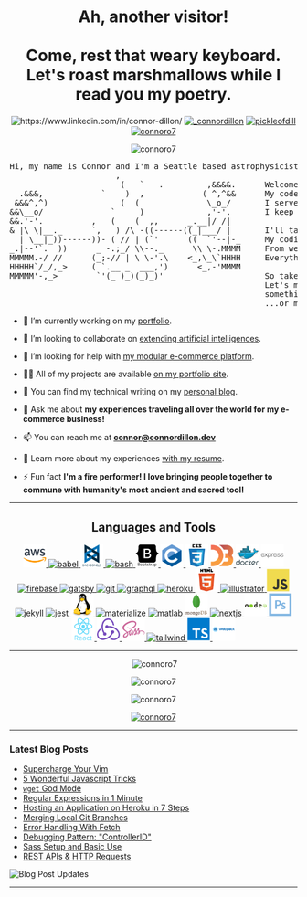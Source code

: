 <!-- whitelisted html tags and attributes: https://gist.github.com/kivikakk/622b5dcf395e26c49e2334f0eb19e6f9 -->
<!-- github readme stats documentation: https://github.com/anuraghazra/github-readme-stats -->

<h1 align="center">Ah, another visitor!<br><br>Come, rest that weary keyboard.<br>Let's roast marshmallows while I read you my poetry.</h1>
<div align="center"
  <a href="https://linkedin.com/in/https://www.linkedin.com/in/connor-dillon/" target="blank"><img align="center" src="https://raw.githubusercontent.com/rahuldkjain/github-profile-readme-generator/master/src/images/icons/Social/linked-in-alt.svg" alt="https://www.linkedin.com/in/connor-dillon/" height="30" width="40" /></a>
  <a href="https://twitter.com/_connordillon" target="blank"><img align="center" src="https://raw.githubusercontent.com/rahuldkjain/github-profile-readme-generator/master/src/images/icons/Social/twitter.svg" alt="_connordillon" height="30" width="40" /></a>
  <a href="https://www.leetcode.com/pickleofdill" target="blank"><img align="center" src="https://raw.githubusercontent.com/rahuldkjain/github-profile-readme-generator/master/src/images/icons/Social/leet-code.svg" alt="pickleofdill" height="30" width="40" /></a>
  <a href="https://dev.to/connoro7" target="blank"><img align="center" src="https://raw.githubusercontent.com/rahuldkjain/github-profile-readme-generator/master/src/images/icons/Social/devto.svg" alt="connoro7" height="30" width="40" /></a>
</p>
</div>


<!-- Profile Views Counter -->
<p align="center"> <img src="https://komarev.com/ghpvc/?username=connoro7&label=Profile%20views&color=0e75b6&style=flat" alt="connoro7" /> </p>



<div>
<pre>
Hi, my name is Connor and I'm a Seattle based astrophysicist, software developer, fire dancer, and metal sculptor!
                      ,
                       (   `   .         ,&&&&.      Welcome to my GitHub, my portal,
  .&&&,            `    )  ,            ( ^,^&&      My code, quite simply immortal.
 &&&^,^)               (  (              \_o_/       I serve commits shaken, kept neat,
&&\__o/              `     )             ,'-'.       I keep your projects running, not skipping a beat.
&&.'-'.          ,   (    (  ,,      _.__|/ /|       
& |\ \|__._      `,   ) /\ -((------((_|___/ |       I'll take on tasks, big and small,
  | \__|_))------))- ( // | (`'      ((  `'--|-_     My coding style, known to lower cortisol.
_.|--'`.  ))      _ -.;_/ \\--._      \\ \-.MMMM     From web apps, to data pipelines,
MMMMM.-/ //      (_;-// | \ \-'.\    <_,\_\`HHHH     Everything runs, ages like fine wines.
HHHHH`/_/,_>     ( `.__ _  ___,')      <_,-'MMMM     
MMMMM'-,_>        `'(_ )_)(_)_)'                     So take a look around!
                                                     Let's make something big,
                                                     something profound!
                                                     ...or maybe just a whirligig.
</pre>
</div>

<!-- Portfolio Badge Link
TODO: Replace with banner image
<p>
✨ <a href="https://connordillon.dev" target="blank"><img align="center" alt="connordillon.dev" src="https://img.shields.io/badge/View%20My-Portfolio-00dd00?style=for-the-badge&color=C4FAF8&labelColor=C5A3FF&logo=quicklook&logoColor=000000"/></a> ✨
-->  


<!-- <p align="left"> <a href="https://twitter.com/_connordillon" target="blank"><img src="https://img.shields.io/twitter/follow/_connordillon?logo=twitter&style=for-the-badge" alt="_connordillon" /></a> </p> -->

- 🔭 I’m currently working on my [portfolio](https://github.com/connoro7/connordillondevReact).

- 👯 I’m looking to collaborate on [extending artificial intelligences](https://github.com/connoro7/ai-image-generator).

- 🤝 I’m looking for help with [my modular e-commerce platform](https://github.com/connoro7/exportdefault.shop).

- 👨‍💻 All of my projects are available [on my portfolio site](https://connordillon.dev/portfolio).

- 📝 You can find my technical writing on my [personal blog](https://connordillon.dev/blog).

- 💬 Ask me about **my experiences traveling all over the world for my e-commerce business!**

- 📫 You can reach me at **connor@connordillon.dev**

- 📄 Learn more about my experiences [with my resume](https://connordillon.dev/resume).

- ⚡ Fun fact **I'm a fire performer! I love bringing people together to commune with humanity's most ancient and sacred tool!**

---

<h2 align="center">Languages and Tools</h2>

<p align="center">  <a href="https://aws.amazon.com" target="_blank" rel="noreferrer"> <img src="https://raw.githubusercontent.com/devicons/devicon/master/icons/amazonwebservices/amazonwebservices-original-wordmark.svg" alt="aws" width="40" height="40"/> </a>  <a href="https://babeljs.io/" target="_blank" rel="noreferrer"> <img src="https://www.vectorlogo.zone/logos/babeljs/babeljs-icon.svg" alt="babel" width="40" height="40"/> </a>  <a href="https://backbonejs.org" target="_blank" rel="noreferrer"> <img src="https://raw.githubusercontent.com/devicons/devicon/master/icons/backbonejs/backbonejs-original-wordmark.svg" alt="backbonejs" width="40" height="40"/> </a>  <a href="https://www.gnu.org/software/bash/" target="_blank" rel="noreferrer"> <img src="https://www.vectorlogo.zone/logos/gnu_bash/gnu_bash-icon.svg" alt="bash" width="40" height="40"/> </a>  <a href="https://getbootstrap.com" target="_blank" rel="noreferrer"> <img src="https://raw.githubusercontent.com/devicons/devicon/master/icons/bootstrap/bootstrap-plain-wordmark.svg" alt="bootstrap" width="40" height="40"/> </a>  <a href="https://www.cprogramming.com/" target="_blank" rel="noreferrer"> <img src="https://raw.githubusercontent.com/devicons/devicon/master/icons/c/c-original.svg" alt="c" width="40" height="40"/> </a>  <a href="https://www.w3schools.com/css/" target="_blank" rel="noreferrer"> <img src="https://raw.githubusercontent.com/devicons/devicon/master/icons/css3/css3-original-wordmark.svg" alt="css3" width="40" height="40"/> </a>  <a href="https://d3js.org/" target="_blank" rel="noreferrer"> <img src="https://raw.githubusercontent.com/devicons/devicon/master/icons/d3js/d3js-original.svg" alt="d3js" width="40" height="40"/> </a>  <a href="https://www.docker.com/" target="_blank" rel="noreferrer"> <img src="https://raw.githubusercontent.com/devicons/devicon/master/icons/docker/docker-original-wordmark.svg" alt="docker" width="40" height="40"/> </a>  <a href="https://expressjs.com" target="_blank" rel="noreferrer"> <img src="https://raw.githubusercontent.com/devicons/devicon/master/icons/express/express-original-wordmark.svg" alt="express" width="40" height="40"/> </a>  <a href="https://firebase.google.com/" target="_blank" rel="noreferrer"> <img src="https://www.vectorlogo.zone/logos/firebase/firebase-icon.svg" alt="firebase" width="40" height="40"/> </a>  <a href="https://www.gatsbyjs.com/" target="_blank" rel="noreferrer"> <img src="https://www.vectorlogo.zone/logos/gatsbyjs/gatsbyjs-icon.svg" alt="gatsby" width="40" height="40"/> </a>  <a href="https://git-scm.com/" target="_blank" rel="noreferrer"> <img src="https://www.vectorlogo.zone/logos/git-scm/git-scm-icon.svg" alt="git" width="40" height="40"/> </a>  <a href="https://graphql.org" target="_blank" rel="noreferrer"> <img src="https://www.vectorlogo.zone/logos/graphql/graphql-icon.svg" alt="graphql" width="40" height="40"/> </a>  <a href="https://heroku.com" target="_blank" rel="noreferrer"> <img src="https://www.vectorlogo.zone/logos/heroku/heroku-icon.svg" alt="heroku" width="40" height="40"/> </a>  <a href="https://www.w3.org/html/" target="_blank" rel="noreferrer"> <img src="https://raw.githubusercontent.com/devicons/devicon/master/icons/html5/html5-original-wordmark.svg" alt="html5" width="40" height="40"/> </a>  <a href="https://www.adobe.com/in/products/illustrator.html" target="_blank" rel="noreferrer"> <img src="https://www.vectorlogo.zone/logos/adobe_illustrator/adobe_illustrator-icon.svg" alt="illustrator" width="40" height="40"/> </a>  <a href="https://developer.mozilla.org/en-US/docs/Web/JavaScript" target="_blank" rel="noreferrer"> <img src="https://raw.githubusercontent.com/devicons/devicon/master/icons/javascript/javascript-original.svg" alt="javascript" width="40" height="40"/> </a>  <a href="https://jekyllrb.com/" target="_blank" rel="noreferrer"> <img src="https://www.vectorlogo.zone/logos/jekyllrb/jekyllrb-icon.svg" alt="jekyll" width="40" height="40"/> </a>  <a href="https://jestjs.io" target="_blank" rel="noreferrer"> <img src="https://www.vectorlogo.zone/logos/jestjsio/jestjsio-icon.svg" alt="jest" width="40" height="40"/> </a>  <a href="https://www.linux.org/" target="_blank" rel="noreferrer"> <img src="https://raw.githubusercontent.com/devicons/devicon/master/icons/linux/linux-original.svg" alt="linux" width="40" height="40"/> </a>  <a href="https://materializecss.com/" target="_blank" rel="noreferrer"> <img src="https://raw.githubusercontent.com/prplx/svg-logos/5585531d45d294869c4eaab4d7cf2e9c167710a9/svg/materialize.svg" alt="materialize" width="40" height="40"/> </a>  <a href="https://www.mathworks.com/" target="_blank" rel="noreferrer"> <img src="https://upload.wikimedia.org/wikipedia/commons/2/21/Matlab_Logo.png" alt="matlab" width="40" height="40"/> </a>  <a href="https://www.mongodb.com/" target="_blank" rel="noreferrer"> <img src="https://raw.githubusercontent.com/devicons/devicon/master/icons/mongodb/mongodb-original-wordmark.svg" alt="mongodb" width="40" height="40"/> </a>  <a href="https://nextjs.org/" target="_blank" rel="noreferrer"> <img src="https://cdn.worldvectorlogo.com/logos/nextjs-2.svg" alt="nextjs" width="40" height="40"/> </a>  <a href="https://nodejs.org" target="_blank" rel="noreferrer"> <img src="https://raw.githubusercontent.com/devicons/devicon/master/icons/nodejs/nodejs-original-wordmark.svg" alt="nodejs" width="40" height="40"/> </a>  <a href="https://www.photoshop.com/en" target="_blank" rel="noreferrer"> <img src="https://raw.githubusercontent.com/devicons/devicon/master/icons/photoshop/photoshop-line.svg" alt="photoshop" width="40" height="40"/> </a>  <a href="https://reactjs.org/" target="_blank" rel="noreferrer"> <img src="https://raw.githubusercontent.com/devicons/devicon/master/icons/react/react-original-wordmark.svg" alt="react" width="40" height="40"/> </a>  <a href="https://redux.js.org" target="_blank" rel="noreferrer"> <img src="https://raw.githubusercontent.com/devicons/devicon/master/icons/redux/redux-original.svg" alt="redux" width="40" height="40"/> </a>  <a href="https://sass-lang.com" target="_blank" rel="noreferrer"> <img src="https://raw.githubusercontent.com/devicons/devicon/master/icons/sass/sass-original.svg" alt="sass" width="40" height="40"/> </a>  <a href="https://tailwindcss.com/" target="_blank" rel="noreferrer"> <img src="https://www.vectorlogo.zone/logos/tailwindcss/tailwindcss-icon.svg" alt="tailwind" width="40" height="40"/> </a>  <a href="https://www.typescriptlang.org/" target="_blank" rel="noreferrer"> <img src="https://raw.githubusercontent.com/devicons/devicon/master/icons/typescript/typescript-original.svg" alt="typescript" width="40" height="40"/> </a>  <a href="https://webpack.js.org" target="_blank" rel="noreferrer"> <img src="https://raw.githubusercontent.com/devicons/devicon/d00d0969292a6569d45b06d3f350f463a0107b0d/icons/webpack/webpack-original-wordmark.svg" alt="webpack" width="40" height="40"/> </a> </p>

---

<!-- Stats Badges -->
<p align="center" >&nbsp;<img src="https://github-readme-stats.vercel.app/api?username=connoro7&show_icons=true&locale=en" alt="connoro7" /></p>
<p align="center"><img src="https://github-readme-stats.vercel.app/api/top-langs?username=connoro7&show_icons=true&locale=en&layout=compact" alt="connoro7" /></p>
<p align="center"><img src="https://github-readme-streak-stats.herokuapp.com/?user=connoro7&" alt="connoro7" /></p>
<p align="center"> <a href="https://github.com/ryo-ma/github-profile-trophy"><img src="https://github-profile-trophy.vercel.app/?username=connoro7" alt="connoro7" /></a> </p>

---
 
### Latest Blog Posts

<!--[<img alt="connoro7 | Dev.to" src="https://img.shields.io/badge/Go%20to:-Dev.to%20Blog-7b78ff?style=for-the-badge" />][dev.to]-->

<!-- BLOG-POST-LIST:START -->
- [Supercharge Your Vim](https://dev.to/connoro7/supercharge-your-vim-25mn)
- [5 Wonderful Javascript Tricks](https://dev.to/connoro7/5-wonderful-javascript-tricks-436d)
- [`wget` God Mode](https://dev.to/connoro7/wget-god-mode-441f)
- [Regular Expressions in 1 Minute](https://dev.to/connoro7/regular-expressions-in-1-minute-57f5)
- [Hosting an Application on Heroku in 7 Steps](https://dev.to/connoro7/hosting-an-application-on-heroku-in-7-steps-3h9k)
- [Merging Local Git Branches](https://dev.to/connoro7/merging-local-git-branches-4bc5)
- [Error Handling With Fetch](https://dev.to/connoro7/error-handling-with-fetch-1caj)
- [Debugging Pattern: &quot;ControllerID&quot;](https://dev.to/connoro7/debugging-pattern-controllerid-49nl)
- [Sass Setup and Basic Use](https://dev.to/connoro7/sass-setup-and-basic-use-2830)
- [REST APIs &amp; HTTP Requests](https://dev.to/connoro7/rest-apis-http-requests-2efl)
<!-- BLOG-POST-LIST:END -->

![Blog Post Updates](https://github.com/connoro7/connoro7/workflows/Latest%20blog%20post%20workflow/badge.svg)
  
---

[email]: connor@connordillon.dev
[website]: https://connordillon.dev
[github]: https://github.com/connoro7
[twitter]: https://twitter.com/_connorDillon
[instagram]: https://instagram.com/_connor_dillon
[linkedin]: https://www.linkedin.com/in/connor-dillon/
[keybase]: https://keybase.io/dillpickles
[dev.to]: https://dev.to/connoro7
[github-repos]: https://github.com/connoro7?tab=repositories&type=source
[placeholder]: https://github.com/connoro7
